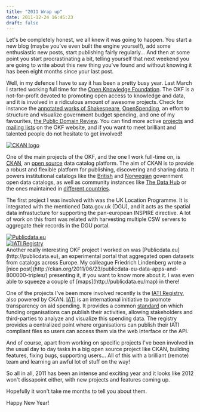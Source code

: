 ```yaml
---
title: "2011 Wrap up"
date: 2011-12-24 16:45:23
draft: false
---
```


Let's be completely honest, we all knew it was going to happen.
You start a new blog (maybe you've even built the engine yourself), add some
enthusiastic new posts, start publishing fairly regularly... And then at
some point you start procrastinating a bit, telling yourself that next
weekend you are going to write about this new thing you've found and
without knowing it has been eight months since your last post.

Well, in my defence I have to say it has been a pretty busy year.
Last March I started working full time for the [Open Knowledge Foundation](http://okfn.org).
The OKF is a not-for-profit devoted to promoting open access to knowledge
and data, and it is involved in a ridiculous amount of awesome projects.
Check for instance the [annotated works of Shakespeare](http://openshakespeare.org), [OpenSpending](http://openspending.org), an effort to structure and visualize government budget spending, and one of my favourites, [the Public Domain Review](http://publicdomainreview.org). You can find more active [projects](http://okfn.org/projects) and [mailing lists](http://lists.okfn.org/mailman/listinfo) on the OKF website, and if you want to meet brilliant and talented people do not hesitate to get involved!


<div class="image-left">
<a href="http://ckan.org">
<img src="/img/posts/ckan_logo.png" alt="CKAN logo" title="CKAN logo"/></a>
</div>


One of the main projects of the OKF, and the one I work full-time on, is
[CKAN](http://ckan.org), an [open source](https://github.com/okfn/ckan)
data catalog platform. The aim of CKAN is to provide a robust and flexible
platform for publishing, discovering and sharing data. It powers
institutional catalogs like the [British](http://data.gov.uk) and
[Norwegian](http://data.norge.no/) government open data catalogs, as well as community instances
like [The Data Hub](http://thedatahub.org) or the ones maintained in
[different countries](http://wiki.ckan.org/Instances).

The first project I was involved with was the UK Location Programme. It is
integrated with the mentioned Data.gov.uk (DGU), and it acts as the
spatial data infrastucture for supporting the pan-european INSPIRE
directive. A lot of work on this front was related with harvesting
multiple CSW servers to aggregate their records in the DGU portal.
<div class="image-right">
<div><a href="http://publicdata.eu"><img src="/img/posts/pdeu.png" alt="Publicdata.eu" title="Publicdata.eu"/></a>
</div>
<div><a href="http://iatiregistry.org">
<img src="/img/posts/iati.png" alt="IATI Registry" title="IATI Registry"/></a>
</div>
</div>
Another really interesting OKF project I worked on was [Publicdata.eu](http://publicdata.eu), an experimental portal that aggregated open datasets from
catalogs across Europe. My colleague Friedrich Lindenberg wrote a [nice post](http://ckan.org/2011/06/23/publicdata-eu-data-apps-and-800000-triples/) presenting it, if you want to know more about it. I was even able to squeeze
a couple of [maps](http://publicdata.eu/map) in there!

One of the projects I've been more involved recently is the [IATI Registry](http://iatiregistry.org), also powered by CKAN. [IATI](http://www.aidtransparency.net/) is an international
initiative to promote transparency on aid spending. It provides a common 
[standard](http://iatistandard.org/) on which funding organisations can publish their activities,
allowing stakeholders and third-parties to analyze and visualize this
spending data. The registry provides a centralized point where organisations can publish their IATI compliant files so users can access them via the web interface or the API.

And of course, apart from working on specific projects I've been involved
in the usual day to day tasks in a big open source project like
CKAN, building features, fixing bugs, supporting users... All of this with
a brilliant (remote) team and learning an awful lot of stuff on the way!

So all in all, 2011 has been an intense and exciting year and it looks like 2012 won't dissapoint either, with new projects and features coming up.

Hopefully it won't take me months to tell you about them.

Happy New Year!